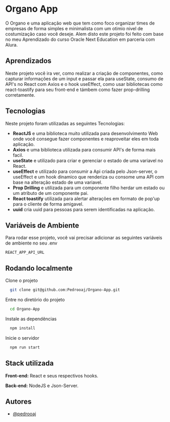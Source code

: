
# Organo App
O Organo e uma aplicação web que tem como foco organizar times de empresas de forma simples e minimalista com um otimio nivel de costumização caso você deseje. Alem disto este projeto foi feito com base no meu Aprendizado do curso Oracle Next Education em parceria com Alura.



## Aprendizados

Neste projeto você ira ver, como realizar a criação de componentes, como capturar informações de um input e passar ela para useState, consumo de API's no React com Axios e o hook useEffect, como usar bibliotecas como react-toastify para seu front-end e támbem como fazer prop-drilling corretamente.


## Tecnologias

Neste projeto foram utilizadas as seguintes Tecnologias:

- **ReactJS** e uma biblioteca muito utilizada para desenvolvimento Web onde você consegue fazer componentes e reaproveitar eles em toda aplicação.
- **Axios** e uma biblioteca utilizada para consumir API's de forma mais facil.
- **useState** e utilizado para criar e gerenciar o estado de uma variavel no React.
- **useEffect** e utilizado para consumir a Api criada pelo Json-server, o useEffect e um hook dinamico que renderiza ou consome uma API com base na alteração estado de uma variavel.
- **Prop Drilling** e utilizada para um componente filho herdar um estado ou um atributo de um componente pai.
- **React toastify** utilizada para alertar alterações em formato de pop'up para o cliente de forma amigavel.
- **uuid** cria uuid para pessoas para serem identificadas na aplicação.





## Variáveis de Ambiente

Para rodar esse projeto, você vai precisar adicionar as seguintes variáveis de ambiente no seu .env

`REACT_APP_API_URL`



## Rodando localmente

Clone o projeto

```bash
  git clone git@github.com:Pedrooaj/Organo-App.git
```

Entre no diretório do projeto

```bash
  cd Organo-App
```

Instale as dependências

```bash
  npm install
```

Inicie o servidor

```bash
  npm run start
```


## Stack utilizada

**Front-end:** React e seus respectivos hooks.

**Back-end:** NodeJS e Json-Server.


## Autores

- [@pedrooaj](https://www.github.com/pedrooaj)

